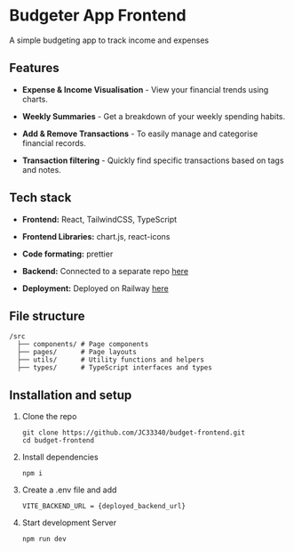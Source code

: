 # **Budgeter App Frontend**

A simple budgeting app to track income and expenses

## **Features**

-   **Expense & Income Visualisation** - View your financial trends using charts.

-   **Weekly Summaries** - Get a breakdown of your weekly spending habits.

-   **Add & Remove Transactions** - To easily manage and categorise financial records.

-   **Transaction filtering** - Quickly find specific transactions based on tags and notes.

## **Tech stack**

-   **Frontend:** React, TailwindCSS, TypeScript

-   **Frontend Libraries:** chart.js, react-icons

-   **Code formating:** prettier

-   **Backend:** Connected to a separate repo [here](https://github.com/JC33340/budget-backend)

-   **Deployment:** Deployed on Railway [here](https://budget-frontend-production.up.railway.app)

## **File structure**

```
/src
  ├── components/ # Page components
  ├── pages/      # Page layouts
  ├── utils/      # Utility functions and helpers
  ├── types/      # TypeScript interfaces and types
```

## **Installation and setup**

1. Clone the repo

    ```
    git clone https://github.com/JC33340/budget-frontend.git
    cd budget-frontend
    ```

2. Install dependencies

    ```
    npm i
    ```

3. Create a .env file and add

    ```
    VITE_BACKEND_URL = {deployed_backend_url}
    ```

4. Start development Server

    ```
    npm run dev
    ```
